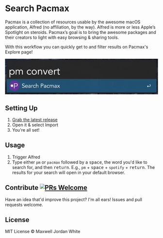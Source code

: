 # Search Pacmax

Pacmax is a collection of resources usable by the awesome macOS application, Alfred (no affiliation, by the way). Alfred is more or less Apple’s Spotlight on steroids. Pacmax’s goal is to bring the awesome packages and their creators to light with easy browsing & sharing tools. 

With this workflow you can quickly get to and filter results on Pacmax's Explore page!

![Search Pacmax](preview.gif "Search Pacmax")

## Setting Up

1. [Grab the latest release](https://github.com/maxwelljordanwhite/search-pacmax/releases)
2. Open it & select Import
3. You're all set!

## Usage

1. Trigger Alfred
2. Type either `pm` or `pacmax` followed by a <kbd>space</kbd>, the word you'd like to search for, and then <kbd>return</kbd>. E.g., `pm` + <kbd>space</kbd> + `spotify` + <kbd>return</kbd>. The results for your search will open in your default browser.

## Contribute [![PRs Welcome](https://img.shields.io/badge/PRs-welcome-brightgreen.svg?style=flat-square)](http://makeapullrequest.com)

Have an idea that'd improve this project? I'm all ears! Issues and pull requests welcome.

## License

MIT License © Maxwell Jordan White
